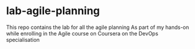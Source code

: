 # lab-agile-planning
This repo contains the lab for all the agile planning
As part of my hands-on while enrolling in the Agile course on Coursera on the DevOps specialisation
